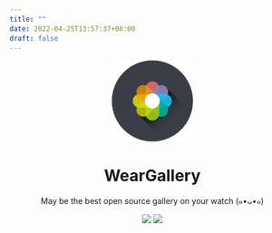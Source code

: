 ```yaml
---
title: ""
date: 2022-04-25T13:57:37+08:00
draft: false
---
```


<p align="center"><img src="/favicon.png" width="144" height="144"/></p>
<h1 align="center">WearGallery</h1>
<p align="center">May be the best open source gallery on your watch (๑•ᴗ•๑)</p>
<p align="center">
   <a href="https://github.com/ichenhe/wear-gallery/releases"><img src="https://img.shields.io/github/release-pre/ichenhe/wear-gallery.svg?style=flat-square"></a>
   <a target="_blank" href="https://play.google.com/store/apps/details?id=cc.chenhe.weargallery"><img src="https://img.shields.io/badge/download-play%20store-green.svg?style=flat-square"></a>
</p>
